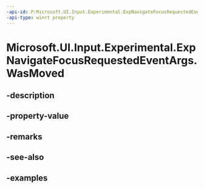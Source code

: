 ```yaml
---
-api-id: P:Microsoft.UI.Input.Experimental.ExpNavigateFocusRequestedEventArgs.WasMoved
-api-type: winrt property
---
```


# Microsoft.UI.Input.Experimental.ExpNavigateFocusRequestedEventArgs.WasMoved

<!--
public bool WasMoved { get; set; }
-->


## -description

## -property-value

## -remarks

## -see-also

## -examples


